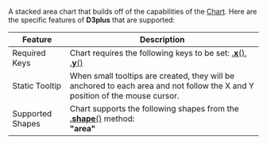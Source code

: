 A stacked area chart that builds off of the capabilities of the [Chart](#chart). Here are the specific features of **D3plus** that are supported:

|Feature|Description|
|---|---|
|Required Keys|Chart requires the following keys to be set: [.**x**()](Visualization-Methods#x), [.**y**()](Visualization-Methods#y)|
|Static Tooltip|When small tooltips are created, they will be anchored to each area and not follow the X and Y position of the mouse cursor.|
|Supported Shapes|Chart supports the following shapes from the [.**shape**()](Visualization-Methods#shape) method:<br>**"area"**|
